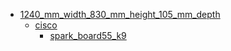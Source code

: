 * [1240_mm_width_830_mm_height_105_mm_depth](1240_mm_width_830_mm_height_105_mm_depth)
  * [cisco](1240_mm_width_830_mm_height_105_mm_depth/cisco)
    * [spark_board55_k9](1240_mm_width_830_mm_height_105_mm_depth/cisco/spark_board55_k9)
